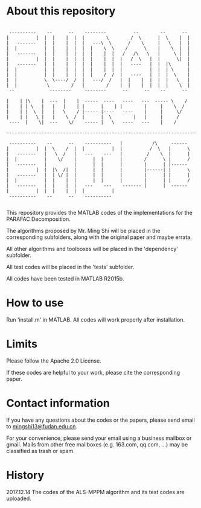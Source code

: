 # About this repository
<pre><code>
 ----------    --      --    --------          --        --      --
|          |  |  |    |  |  |        \        /  \      |  \    |  |
|   -------   |  |    |  |  |   ---\  \      /    \     |   \   |  |
|  |          |  |    |  |  |  |    \  \    /      \    |    \  |  |
|   -------   |  |    |  |  |  |    |  |   /   /\   \   |     \ |  |
|          |  |  |    |  |  |  |    |  |  |   /  \   |  |      \|  |
|   -------   |  |    |  |  |  |    |  |  |   ----   |  |  |\      |
|  |          |  |    |  |  |  |    |  |  |          |  |  | \     |
|  |          |  |    |  |  |  |    /  /  |   ----   |  |  |  \    |
|  |          \  \----/  /  |   ---/  /   |  |    |  |  |  |   \   |
|  |           \        /   |        /    |  |    |  |  |  |    \  |
 --             --------     --------      --      --    --      --

|    | |\    |  ---  |    |  -----  ----   ----   ---  ----- \    /
|    | | \   |   |   |    | |      |    | |        |     |    \  /
|    | |  \  |   |   \    / |----- |----   ----    |     |     \/
|    | |   \ |   |    \  /  |      |  \        |   |     |     /
 ----  |    \|  ---    \/    ----- |   \   ----   ---    |    /

----------------------------------------------------------------------

 ----------    --      --    ----------   |           /\     ------
|          |  |  \    /  |  |          |  |          /  \   |      \
|   -------   |   \  /   |   ---    ---   |         /    \  |      |
|  |          |    \/    |      |  |      |        /      \ |      /
|   -------   |          |      |  |      |        |      | |------
|          |  |  |\  /|  |      |  |      |        |------| |      \
|   -------   |  | \/ |  |      |  |      |        |      | |      |
|  |          |  |    |  |      |  |      |        |      | |      /
|   -------   |  |    |  |   ---    ---    ------- |      |  ------
|          |  |  |    |  |  |          |  
 ----------    --      --    ----------   
 </code></pre>
 
This repository provides the MATLAB codes of the implementations for the PARAFAC Decomposition.

The algorithms proposed by Mr. Ming Shi will be placed in the corresponding subfolders, along with the original paper and maybe errata. 

All other algorithms and toolboxes will be placed in the 'dependency' subfolder. 

All test codes will be placed in the 'tests' subfolder.

All codes have been tested in MATLAB R2015b.

# How to use
Run 'install.m' in MATLAB. All codes will work properly after installation. 

# Limits
Please follow the Apache 2.0 License.

If these codes are helpful to your work, please cite the corresponding paper.

# Contact information
If you have any questions about the codes or the papers, please send email to mingshi13@fudan.edu.cn. 

For your convenience, please send your email using a business mailbox or gmail. Mails from other free mailboxes (e.g. 163.com, qq.com, ...) may be classified as trash or spam.

# History
2017.12.14 The codes of the ALS-MPPM algorithm and its test codes are uploaded. 
